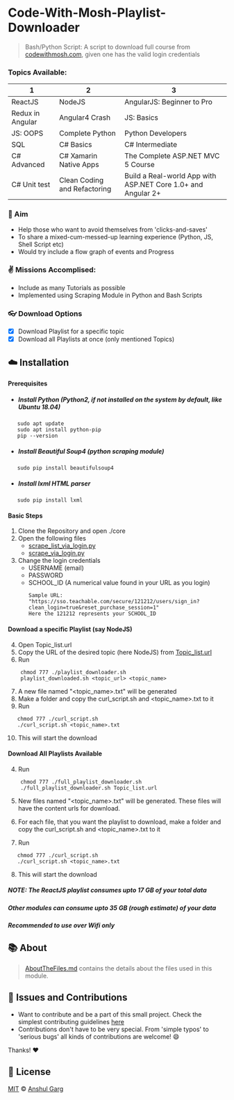 # Code-With-Mosh-Playlist-Downloader

> Bash/Python Script: A script to download full course from [codewithmosh.com](https://codewithmosh.com), given one has the valid login credentials <br />

### Topics Available:

| 1                | 2                            | 3                                                            |
| ---------------- | ---------------------------- | ------------------------------------------------------------ |
| ReactJS          | NodeJS                       | AngularJS: Beginner to Pro                                   |
| Redux in Angular | Angular4 Crash               | JS: Basics                                                   |
| JS: OOPS         | Complete Python              | Python Developers                                            |
| SQL              | C# Basics                    | C# Intermediate                                              |
| C# Advanced      | C# Xamarin Native Apps       | The Complete ASP.NET MVC 5 Course                            |
| C# Unit test     | Clean Coding and Refactoring | Build a Real-world App with ASP.NET Core 1.0+ and Angular 2+ |

### :pushpin: Aim

- Help those who want to avoid themselves from 'clicks-and-saves'
- To share a mixed-cum-messed-up learning experience (Python, JS, Shell Script etc)
- Would try include a flow graph of events and Progress

### :v: Missions Accomplised:

- Include as many Tutorials as possible
- Implemented using Scraping Module in Python and Bash Scripts

### :eyeglasses: Download Options

- [x] Download Playlist for a specific topic
- [x] Download all Playlists at once (only mentioned Topics)

## :cloud: Installation

#### Prerequisites
- ##### Install Python (Python2, if not installed on the system by default, like Ubuntu 18.04)
```shell
   sudo apt update
   sudo apt install python-pip
   pip --version
```

- ##### Install Beautiful Soup4 (python scraping module)
```shell
   sudo pip install beautifulsoup4 
```
- ##### Install lxml HTML parser
```shell
   sudo pip install lxml
```

#### Basic Steps

1. Clone the Repository and open ./core
2. Open the following files
   - [scrape_list_via_login.py](https://github.com/garganshul108/Code-With-Mosh-Playlist-Downloader/blob/master/scrape_list_via_login.py)
   - [scrape_via_login.py](https://github.com/garganshul108/Code-With-Mosh-Playlist-Downloader/blob/master/scrape_via_login.py)
3. Change the login credentials
   - USERNAME (email)
   - PASSWORD
   - SCHOOL_ID (A numerical value found in your URL as you login)
     ```shell
     Sample URL: "https://sso.teachable.com/secure/121212/users/sign_in?clean_login=true&reset_purchase_session=1"
     Here the 121212 represents your SCHOOL_ID
      ```

#### Download a specific Playlist (say NodeJS)

4. Open Topic_list.url
5. Copy the URL of the desired topic (here NodeJS) from [Topic_list.url](https://github.com/garganshul108/Code-With-Mosh-Playlist-Downloader/blob/master/Topic_list.url)
6. Run

```shell
    chmod 777 ./playlist_downloader.sh
    playlist_downloaded.sh <topic_url> <topic_name>
```
7. A new file named "<topic_name>.txt" will be generated
8. Make a folder and copy the curl_script.sh and <topic_name>.txt to it
9. Run
```shell
   chmod 777 ./curl_script.sh 
   ./curl_script.sh <topic_name>.txt
```
10. This will start the download

#### Download All Playlists Available

4. Run

```shell
    chmod 777 ./full_playlist_downloader.sh
    ./full_playlist_downloader.sh Topic_list.url
```
5. New files named "<topic_name>.txt" will be generated.
   These files will have the content urls for download.
   
6. For each file, that you want the playlist to download, make a folder and copy the curl_script.sh and <topic_name>.txt to it
7. Run
```shell
   chmod 777 ./curl_script.sh 
   ./curl_script.sh <topic_name>.txt
```
8. This will start the download

##### NOTE: The ReactJS playlist consumes upto 17 GB of your total data

##### Other modules can consume upto 35 GB (rough estimate) of your data

##### Recommended to use over Wifi only

## :books: About

> [AboutTheFiles.md](https://github.com/garganshul108/Code-With-Mosh-Playlist-Downloader/blob/master/AboutTheFiles.md) contains the details about the files used in this module.

## :star2: Issues and Contributions
- Want to contribute and be a part of this small project. Check the simplest contributing guidelines [here](https://github.com/garganshul108/Code-With-Mosh-Playlist-Downloader/blob/master/CONTRIBUTING.md)
- Contributions don't have to be very special. From 'simple typos' to 'serious bugs' all kinds of contributions are welcome! :smile:

Thanks! :heart:

## :scroll: License

[MIT](https://github.com/garganshul108/Code-With-Mosh-Playlist-Downloader/blob/master/LICENSE) © [Anshul Garg](https://github.com/garganshul108)
